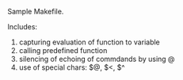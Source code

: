 Sample Makefile.

Includes:
1. capturing evaluation of function to variable
2. calling predefined function 
3. silencing of echoing of commdands by using @
4. use of special chars: $@, $<, $^

